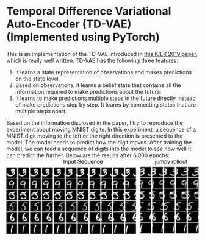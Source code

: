 # Temporal Difference Variational Auto-Encoder (TD-VAE) (Implemented using PyTorch)

This is an implementation of the TD-VAE introduced in [this ICLR 2019 paper](https://openreview.net/forum?id=S1x4ghC9tQ), which is really well written. 
TD-VAE has the following three features:

1. It learns a state representation of observations and makes predictions on the state level.
2. Based on observations, it learns a belief state that contains all the information required to make predictions about the future.
3. It learns to make predictions multiple steps in the future directly instead of make predictions step by step. 
It learns by connecting states that are multiple steps apart.

Based on the information disclosed in the paper, I try to reproduce the experiment about moving MNIST digits. 
In this experiment, a sequence of a MNIST digit moving to the left or the right direction is presented to the model. The model needs to predict how the digit moves. 
After training the model, we can feed a sequence of digits into the model to see how well it can predict the further. Below are the results after 6,000 epochs:
![Figure](./output/rollout_result.png)
